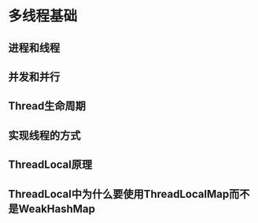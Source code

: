 # 多线程基础
## 进程和线程

## 并发和并行

## Thread生命周期

## 实现线程的方式

## ThreadLocal原理

## ThreadLocal中为什么要使用ThreadLocalMap而不是WeakHashMap